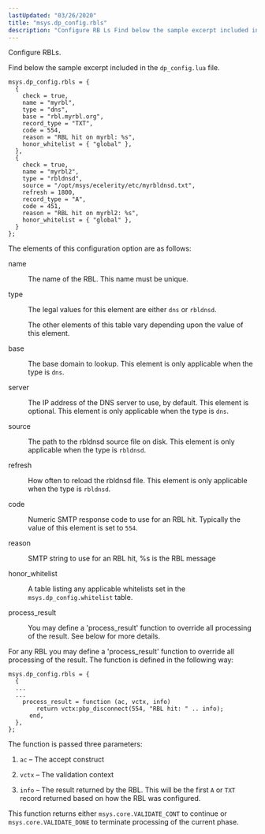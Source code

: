 ```yaml
---
lastUpdated: "03/26/2020"
title: "msys.dp_config.rbls"
description: "Configure RB Ls Find below the sample excerpt included in the dp config lua file The elements of this configuration option are as follows name The name of the RBL This name must be unique type The legal values for this element are either dns or rbldnsd The other elements..."
---
```


Configure RBLs.

Find below the sample excerpt included in the `dp_config.lua` file.

```
msys.dp_config.rbls = {
  {
    check = true,
    name = "myrbl",
    type = "dns",
    base = "rbl.myrbl.org",
    record_type = "TXT",
    code = 554,
    reason = "RBL hit on myrbl: %s",
    honor_whitelist = { "global" },
  },
  {
    check = true,
    name = "myrbl2",
    type = "rbldnsd",
    source = "/opt/msys/ecelerity/etc/myrbldnsd.txt",
    refresh = 1800,
    record_type = "A",
    code = 451,
    reason = "RBL hit on myrbl2: %s",
    honor_whitelist = { "global" },
  }
};
```

The elements of this configuration option are as follows:

<dl class="variablelist">

<dt>name</dt>

<dd>

The name of the RBL. This name must be unique.

</dd>

<dt>type</dt>

<dd>

The legal values for this element are either `dns` or `rbldnsd`.

The other elements of this table vary depending upon the value of this element.

</dd>

<dt>base</dt>

<dd>

The base domain to lookup. This element is only applicable when the type is `dns`.

</dd>

<dt>server</dt>

<dd>

The IP address of the DNS server to use, by default. This element is optional. This element is only applicable when the type is `dns`.

</dd>

<dt>source</dt>

<dd>

The path to the rbldnsd source file on disk. This element is only applicable when the type is `rbldnsd`.

</dd>

<dt>refresh</dt>

<dd>

How often to reload the rbldnsd file. This element is only applicable when the type is `rbldnsd`.

</dd>

<dt>code</dt>

<dd>

Numeric SMTP response code to use for an RBL hit. Typically the value of this element is set to `554`.

</dd>

<dt>reason</dt>

<dd>

SMTP string to use for an RBL hit, %s is the RBL message

</dd>

<dt>honor_whitelist</dt>

<dd>

A table listing any applicable whitelists set in the `msys.dp_config.whitelist` table.

</dd>

<dt>process_result</dt>

<dd>

You may define a 'process_result' function to override all processing of the result. See below for more details.

</dd>

</dl>

For any RBL you may define a 'process_result' function to override all processing of the result. The function is defined in the following way:

```
msys.dp_config.rbls = {
  {
  ...
  ...
    process_result = function (ac, vctx, info)
        return vctx:pbp_disconnect(554, "RBL hit: " .. info);
      end,
  },
};
```

The function is passed three parameters:

1.  `ac` – The accept construct

2.  `vctx` – The validation context

3.  `info` – The result returned by the RBL. This will be the first `A` or `TXT` record returned based on how the RBL was configured.

This function returns either `msys.core.VALIDATE_CONT` to continue or `msys.core.VALIDATE_DONE` to terminate processing of the current phase.
